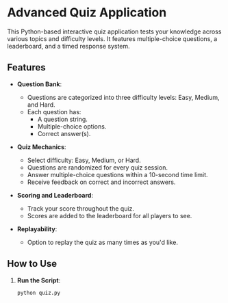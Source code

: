 # Advanced Quiz Application

This Python-based interactive quiz application tests your knowledge across various topics and difficulty levels. It features multiple-choice questions, a leaderboard, and a timed response system.

## Features
- **Question Bank**:
  - Questions are categorized into three difficulty levels: Easy, Medium, and Hard.
  - Each question has:
    - A question string.
    - Multiple-choice options.
    - Correct answer(s).
    
- **Quiz Mechanics**:
  - Select difficulty: Easy, Medium, or Hard.
  - Questions are randomized for every quiz session.
  - Answer multiple-choice questions within a 10-second time limit.
  - Receive feedback on correct and incorrect answers.
  
- **Scoring and Leaderboard**:
  - Track your score throughout the quiz.
  - Scores are added to the leaderboard for all players to see.

- **Replayability**:
  - Option to replay the quiz as many times as you'd like.

## How to Use
1. **Run the Script**:
   ```bash
   python quiz.py
